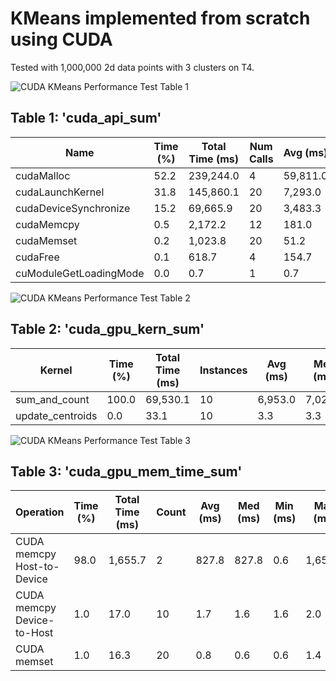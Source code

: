 # KMeans implemented from scratch using CUDA  

Tested with 1,000,000 2d data points with 3 clusters on T4.  

![CUDA KMeans Performance Test Table 1](https://raw.githubusercontent.com/Tyler-Hilbert/CUDA-LinearRegression/main/Performance/Table1.png)  
## Table 1: 'cuda_api_sum'  
| Name                  | Time (%) | Total Time (ms) | Num Calls | Avg (ms) | Med (ms) | Min (ms) | Max (ms) | StdDev (ms) |  
|-----------------------|----------|-----------------|-----------|----------|----------|----------|----------|-------------|  
| cudaMalloc            | 52.2     | 239,244.0       | 4         | 59,811.0 | 79.6     | 3.4      | 239,081.4 | 119,513.6   |  
| cudaLaunchKernel      | 31.8     | 145,860.1       | 20        | 7,293.0  | 7.8      | 4.6      | 145,661.3 | 32,568.5    |  
| cudaDeviceSynchronize | 15.2     | 69,665.9        | 20        | 3,483.3  | 3,174.0  | 5.0      | 7,044.0   | 3,570.9     |  
| cudaMemcpy            | 0.5      | 2,172.2         | 12        | 181.0    | 21.5     | 14.6     | 1,899.4   | 541.3       |  
| cudaMemset            | 0.2      | 1,023.8         | 20        | 51.2     | 3.3      | 2.1      | 955.4     | 212.8       |  
| cudaFree              | 0.1      | 618.7           | 4         | 154.7    | 128.5    | 4.2      | 357.5     | 174.7       |  
| cuModuleGetLoadingMode| 0.0      | 0.7             | 1         | 0.7      | 0.7      | 0.7      | 0.7       | 0.0         |  

![CUDA KMeans Performance Test Table 2](https://raw.githubusercontent.com/Tyler-Hilbert/CUDA-LinearRegression/main/Performance/Table2.png)  
## Table 2: 'cuda_gpu_kern_sum'  
| Kernel              | Time (%) | Total Time (ms) | Instances | Avg (ms) | Med (ms) | Min (ms) | Max (ms) | StdDev (ms) |  
|---------------------|----------|-----------------|-----------|----------|----------|----------|----------|-------------|  
| sum_and_count       | 100.0    | 69,530.1        | 10        | 6,953.0  | 7,021.0  | 6,340.9  | 7,021.1  | 215.0       |  
| update_centroids    | 0.0      | 33.1            | 10        | 3.3      | 3.3      | 3.3      | 3.4      | 34.4        |  

![CUDA KMeans Performance Test Table 3](https://raw.githubusercontent.com/Tyler-Hilbert/CUDA-LinearRegression/main/Performance/Table3.png)  
## Table 3: 'cuda_gpu_mem_time_sum'  
| Operation                         | Time (%) | Total Time (ms) | Count | Avg (ms) | Med (ms) | Min (ms) | Max (ms) | StdDev (ms) |  
|-----------------------------------|----------|-----------------|-------|----------|----------|----------|----------|-------------|  
| CUDA memcpy Host-to-Device        | 98.0     | 1,655.7         | 2     | 827.8    | 827.8    | 0.6      | 1,655.1  | 1,169.8     |  
| CUDA memcpy Device-to-Host        | 1.0      | 17.0            | 10    | 1.7      | 1.6      | 1.6      | 2.0      | 188.0       |  
| CUDA memset                       | 1.0      | 16.3            | 20    | 0.8      | 0.6      | 0.6      | 1.4      | 302.2       |  
